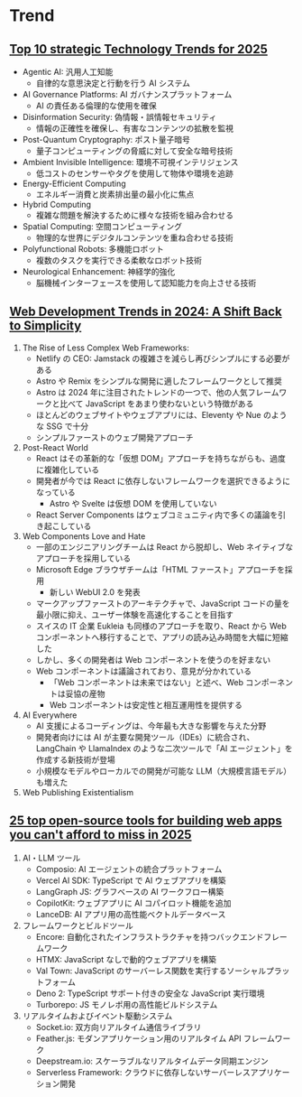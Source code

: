 # Trend

## [Top 10 strategic Technology Trends for 2025](https://dev.to/balagmadhu/top-10-strategic-technology-trends-for-2025-28ib)

- Agentic AI: 汎用人工知能
  - 自律的な意思決定と行動を行う AI システム
- AI Governance Platforms: AI ガバナンスプラットフォーム
  - AI の責任ある倫理的な使用を確保
- Disinformation Security: 偽情報・誤情報セキュリティ
  - 情報の正確性を確保し、有害なコンテンツの拡散を監視
- Post-Quantum Cryptography: ポスト量子暗号
  - 量子コンピューティングの脅威に対して安全な暗号技術
- Ambient Invisible Intelligence: 環境不可視インテリジェンス
  - 低コストのセンサーやタグを使用して物体や環境を追跡
- Energy-Efficient Computing
  - エネルギー消費と炭素排出量の最小化に焦点
- Hybrid Computing
  - 複雑な問題を解決するために様々な技術を組み合わせる
- Spatial Computing: 空間コンピューティング
  - 物理的な世界にデジタルコンテンツを重ね合わせる技術
- Polyfunctional Robots: 多機能ロボット
  - 複数のタスクを実行できる柔軟なロボット技術
- Neurological Enhancement: 神経学的強化
  - 脳機械インターフェースを使用して認知能力を向上させる技術

## [Web Development Trends in 2024: A Shift Back to Simplicity](https://thenewstack.io/web-development-trends-in-2024-a-shift-back-to-simplicity/)

1. The Rise of Less Complex Web Frameworks:
   - Netlify の CEO: Jamstack の複雑さを減らし再びシンプルにする必要がある
   - Astro や Remix をシンプルな開発に適したフレームワークとして推奨
   - Astro は 2024 年に注目されたトレンドの一つで、他の人気フレームワークと比べて JavaScript をあまり使わないという特徴がある
   - ほとんどのウェブサイトやウェブアプリには、Eleventy や Nue のような SSG で十分
   - シンプルファーストのウェブ開発アプローチ
2. Post-React World
   - React はその革新的な「仮想 DOM」アプローチを持ちながらも、過度に複雑化している
   - 開発者が今では React に依存しないフレームワークを選択できるようになっている
     - Astro や Svelte は仮想 DOM を使用していない
   - React Server Components はウェブコミュニティ内で多くの議論を引き起こしている
3. Web Components Love and Hate
   - 一部のエンジニアリングチームは React から脱却し、Web ネイティブなアプローチを採用している
   - Microsoft Edge ブラウザチームは「HTML ファースト」アプローチを採用
     - 新しい WebUI 2.0 を発表
   - マークアップファーストのアーキテクチャで、JavaScript コードの量を最小限に抑え、ユーザー体験を高速化することを目指す
   - スイスの IT 企業 Eukleia も同様のアプローチを取り、React から Web コンポーネントへ移行することで、アプリの読み込み時間を大幅に短縮した
   - しかし、多くの開発者は Web コンポーネントを使うのを好まない
   - Web コンポーネントは議論されており、意見が分かれている
     - 「Web コンポーネントは未来ではない」と述べ、Web コンポーネントは妥協の産物
     - Web コンポーネントは安定性と相互運用性を提供する
4. AI Everywhere
   - AI 支援によるコーディングは、今年最も大きな影響を与えた分野
   - 開発者向けには AI が主要な開発ツール（IDEs）に統合され、LangChain や LlamaIndex のような二次ツールで「AI エージェント」を作成する新技術が登場
   - 小規模なモデルやローカルでの開発が可能な LLM（大規模言語モデル）も増えた
5. Web Publishing Existentialism

## [25 top open-source tools for building web apps you can't afford to miss in 2025](https://dev.to/composiodev/25-top-open-source-tools-for-building-web-apps-you-cant-afford-to-miss-in-2025-5005)

1. AI・LLM ツール
   - Composio: AI エージェントの統合プラットフォーム
   - Vercel AI SDK: TypeScript で AI ウェブアプリを構築
   - LangGraph JS: グラフベースの AI ワークフロー構築
   - CopilotKit: ウェブアプリに AI コパイロット機能を追加
   - LanceDB: AI アプリ用の高性能ベクトルデータベース
2. フレームワークとビルドツール
   - Encore: 自動化されたインフラストラクチャを持つバックエンドフレームワーク
   - HTMX: JavaScript なしで動的ウェブアプリを構築
   - Val Town: JavaScript のサーバーレス関数を実行するソーシャルプラットフォーム
   - Deno 2: TypeScript サポート付きの安全な JavaScript 実行環境
   - Turborepo: JS モノレポ用の高性能ビルドシステム
3. リアルタイムおよびイベント駆動システム
   - Socket.io: 双方向リアルタイム通信ライブラリ
   - Feather.js: モダンアプリケーション用のリアルタイム API フレームワーク
   - Deepstream.io: スケーラブルなリアルタイムデータ同期エンジン
   - Serverless Framework: クラウドに依存しないサーバーレスアプリケーション開発
